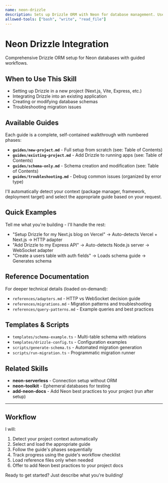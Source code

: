 ```yaml
---
name: neon-drizzle
description: Sets up Drizzle ORM with Neon for database management. Use when creating new projects with Drizzle, adding ORM to existing applications, or modifying database schemas.
allowed-tools: ["bash", "write", "read_file"]
---
```


# Neon Drizzle Integration

Comprehensive Drizzle ORM setup for Neon databases with guided workflows.

## When to Use This Skill

- Setting up Drizzle in a new project (Next.js, Vite, Express, etc.)
- Integrating Drizzle into an existing application
- Creating or modifying database schemas
- Troubleshooting migration issues

## Available Guides

Each guide is a complete, self-contained walkthrough with numbered phases:

- **`guides/new-project.md`** - Full setup from scratch (see: Table of Contents)
- **`guides/existing-project.md`** - Add Drizzle to running apps (see: Table of Contents)
- **`guides/schema-only.md`** - Schema creation and modification (see: Table of Contents)
- **`guides/troubleshooting.md`** - Debug common issues (organized by error type)

I'll automatically detect your context (package manager, framework, deployment target) and select the appropriate guide based on your request.

## Quick Examples

Tell me what you're building - I'll handle the rest:

- "Setup Drizzle for my Next.js blog on Vercel" → Auto-detects Vercel + Next.js → HTTP adapter
- "Add Drizzle to my Express API" → Auto-detects Node.js server → WebSocket adapter
- "Create a users table with auth fields" → Loads schema guide → Generates schema

## Reference Documentation

For deeper technical details (loaded on-demand):

- `references/adapters.md` - HTTP vs WebSocket decision guide
- `references/migrations.md` - Migration patterns and troubleshooting
- `references/query-patterns.md` - Example queries and best practices

## Templates & Scripts

- `templates/schema-example.ts` - Multi-table schema with relations
- `templates/drizzle-config.ts` - Configuration examples
- `scripts/generate-schema.ts` - Automated migration generation
- `scripts/run-migration.ts` - Programmatic migration runner

## Related Skills

- **neon-serverless** - Connection setup without ORM
- **neon-toolkit** - Ephemeral databases for testing
- **add-neon-docs** - Add Neon best practices to your project (run after setup)

---

## Workflow

I will:
1. Detect your project context automatically
2. Select and load the appropriate guide
3. Follow the guide's phases sequentially
4. Track progress using the guide's workflow checklist
5. Load reference files only when needed
6. Offer to add Neon best practices to your project docs

Ready to get started? Just describe what you're building!
